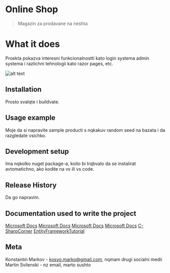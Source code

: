 # Online Shop
> Magazin za prodavane na neshta 

# What it does
Proekta pokazva interesni funkcionalnostti kato login systema admin systema i razlichni tehnologii kato razor pages, etc.

![alt text](https://external-content.duckduckgo.com/iu/?u=https%3A%2F%2Flearningcontent.cisco.com%2Fimages%2FKA_FirstStepsCoding_Expectation_vs_Reality_v4.png&f=1&nofb=1)

## Installation

Prosto svalqte i buildvate.

## Usage example

Moje da si napravite sample producti s nqkakuv random seed na bazata i da razgledate vsichko.

## Development setup

Ima nqkolko nuget package-a, koito bi trqbvalo da se instalirat avtomatichno, ako kodite na vs ili vs code.

## Release History

Da go napravim.

## Documentation used to write the project
[Microsoft Docs](https://docs.microsoft.com/en-us/ef/core/)
[Microsoft Docs](https://docs.microsoft.com/en-us/aspnet/core/data/ef-mvc/intro?view=aspnetcore-5.0)
[Microsoft Docs](https://docs.microsoft.com/en-us/aspnet/core/data/ef-rp/intro?view=aspnetcore-5.0&tabs=visual-studio)
[Microsoft Docs](https://docs.microsoft.com/en-us/aspnet/core/security/?view=aspnetcore-5.0)
[C-SharpCorner](https://www.c-sharpcorner.com/article/tutorial-use-entity-framework-core-5-0-in-net-core-3-1-with-mysql-database-by2/)
[EntityFrameworkTutorial](https://www.entityframeworktutorial.net/efcore/entity-framework-core-dbcontext.aspx)

## Meta

Konstantin Markov - kosyo.marko@gmail.com, nqmam drugi socialni medii<br />
Martin Svilenski - nz email,               marto sushto
